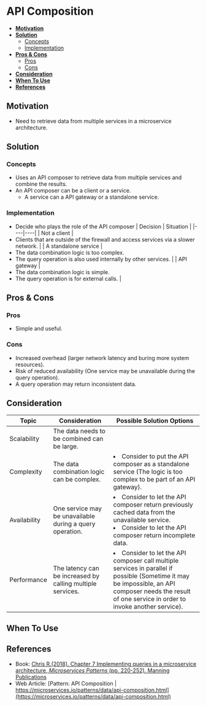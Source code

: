# API Composition

- [**Motivation**](#motivation)
- [**Solution**](#solution)
   - [Concepts](#concepts)
   - [Implementation](#implementation)
- [**Pros & Cons**](#pros--cons)
   - [Pros](#pros)
   - [Cons](#cons)
- [**Consideration**](#consideration)
- [**When To Use**](#when-to-use)
- [**References**](#references)

## Motivation
- Need to retrieve data from multiple services in a microservice architecture.

## Solution
### Concepts
- Uses an API composer to retrieve data from multiple services and combine the results.
- An API composer can be a client or a service.
   - A service can a API gateway or a standalone service.
   
### Implementation
- Decide who plays the role of the API composer
  | Decision | Situation |
  |----|----|
  | Not a client | <li>Clients that are outside of the firewall and access services via a slower network. |
  | A standalone service | <li>The data combination logic is too complex. <li>The query operation is also used internally by other services. |
  | API gateway | <li>The data combination logic is simple. <li>The query operation is for external calls. |
   
## Pros & Cons
### Pros
- Simple and useful.

### Cons
- Increased overhead (larger network latency and buring more system resources).
- Risk of reduced availability (One service may be unavailable during the query operation).
- A query operation may return inconsistent data.

## Consideration
| Topic | Consideration | Possible Solution Options |
|----|-----|-----|
| Scalability | The data needs to be combined can be large. | |
| Complexity | The data combination logic can be complex. | <li>Consider to put the API composer as a standalone service (The logic is too complex to be part of an API gateway). |
| Availability | One service may be unavailable during a query operation. | <li>Consider to let the API composer return previously cached data from the unavailable service.<li>Consider to let the API composer return incomplete data. |
| Performance | The latency can be increased by calling multiple services. | <li>Consider to let the API composer call multiple services in parallel if possible (Sometime it may be impossible, an API composer needs the result of one service in order to invoke another service). |

## When To Use
## References
- Book: [Chris R.(2018). Chapter 7 Implementing queries in a microservice architecture, *Microservices Patterns* (pp. 220-252). Manning Publications](https://www.manning.com/books/microservices-patterns)
- Web Article: [Pattern: API Composition | https://microservices.io/patterns/data/api-composition.html](https://microservices.io/patterns/data/api-composition.html)
